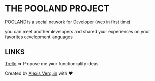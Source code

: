 # THE POOLAND PROJECT

POOLAND is a social network for Developer (web in first time)

you can meet another developers and shared your experiences on your favorites development languages

## LINKS
[Trello](https://trello.com/b/w6jZEJdA/build) => Propose me your functionnality ideas


Created by [Alexis Verquin](https://www.linkedin.com/in/alexis-verquin-a4924a43/) with :heart: